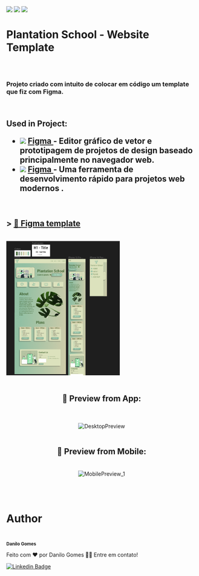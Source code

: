 <div>
    <img src='https://img.shields.io/github/issues/Danilogomes76/books_app'/>
    <img src='https://img.shields.io/github/forks/Danilogomes76/books_app'/>
    <img src='https://img.shields.io/github/stars/Danilogomes76/books_app'/>
</div>

<h1>Plantation School - Website Template</h1>

<h2 align='center'></h2>
<br>
<h3>Projeto criado com intuito de colocar em código um template que fiz com Figma.</h3>
<br>

<h2>
    <p>Used in Project:</p>
    <ul>
        <li>
            <img style="width: 20px" src="https://cdn-icons-png.flaticon.com/512/5968/5968705.png">
            <a href="https://www.figma.com/"> Figma </a> - Editor gráfico de vetor e prototipagem de projetos de design baseado principalmente no navegador web.
        </li>
         <li>
            <img style="width: 20px" src="https://v2.vitejs.dev/logo.svg">
            <a href="https://www.figma.com/"> Figma </a> - Uma ferramenta de desenvolvimento rápido para projetos web modernos .
         </li>
    </ul>
</h2>
<br>

<h2><strong> > </strong>
    <a href="https://www.figma.com/file/uprGSzOxwk8S5qt5gsA1BR/Plantation-School?node-id=0%3A1">🎨 Figma template</a>
</h2>
<br>
<img style="width: 300px" src="./src/assets/githubmd/figma_img.png">
<br><br>

<div align="center">
    <h2 align="center">🎨 Preview from App:</h2>
    <br><br>
    <img alt="DesktopPreview" title="DesktopPreview" src="./src/assets/githubmd/desktop.gif" />
</div>

<br>
<div align="center">
    <h2 align="center">🎨 Preview from Mobile:</h2>
    <img style="width: 200px; padding: 20px" alt="MobilePreview_1" title="MobilePreview_1" src="./src/assets/githubmd/mobile.gif" />

</div>
<br><br>
<h1>Author</h1>

<img style="
    border-radius: 50%;
    background-color: #93C0A4;
" src="https://avatars.githubusercontent.com/u/102035834?v=4" width="100px;" alt=""/>
<br />
<sub><b>Danilo Gomes</b></sub></a>

Feito com ❤️ por Danilo Gomes 👋🏽 Entre em contato!

[![Linkedin Badge](https://img.shields.io/badge/LinkedIn-0077B5?style=for-the-badge&logo=linkedin&logoColor=white)](https://www.linkedin.com/in/danilo-gomes76/)
